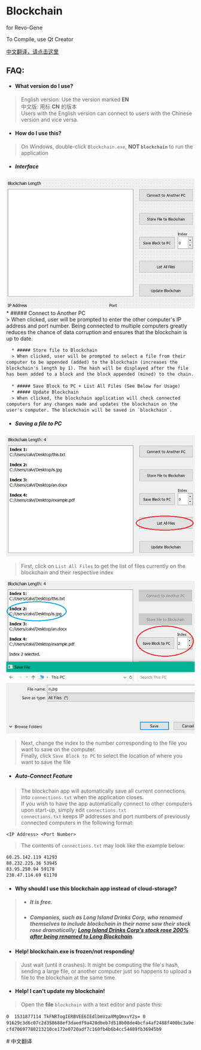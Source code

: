 # Blockchain
for Revo-Gene  

To Compile, use Qt Creator  

[中文翻译，请点击这里](#中文翻译)

## FAQ:  
- #### What version do I use?  
> English version: Use the version marked **EN**  
> 中文版: 用标 **CN** 的版本  
> Users with the English version can connect to users with the Chinese version and vice versa.

- #### How do I use this?  
> On Windows, double-click `Blockchain.exe`, **NOT `blockchain`** to run the application  

   * ##### Interface  
   ![interface_en](/images/main_en.jpg "Main Interface")  
      * ##### Connect to Another PC  
      > When clicked, user will be prompted to enter the other computer's IP address and port number. Being connected to multiple computers greatly reduces the chance of data corruption and ensures that the blockchain is up to date.  

      * ##### Store file to Blockchain  
      > When clicked, user will be prompted to select a file from their computer to be appended (added) to the blockchain (increases the blockchain's length by 1). The hash will be displayed after the file has been added to a block and the block appended (mined) to the chain.  

      * ##### Save Block to PC + List All Files (See Below for Usage)  
      * ##### Update Blockchain  
      > When clicked, the blockchain application will check connected computers for any changes made and updates the blockchain on the user's computer. The blockchain will be saved in `blockchain`.  

   * ##### Saving a file to PC
   ![save_one_en](/images/save_en.jpg "Listing All Files")  
   > First, click on `List All Files` to get the list of files currently on the blockchain and their respective index  

   ![save_two_en](/images/file_en.jpg "Example Save")
   > Next, change the index to the number corresponding to the file you want to save on the computer.  
   > Finally, click `Save Block to PC` to select the location of where you want to save the file  

   * ##### Auto-Connect Feature  
   > The blockchain app will automatically save all current connections into `connections.txt` when the application closes.  
   > If you wish to have the app automatically connect to other computers upon start-up, simply edit `connections.txt`  
   > `connections.txt` keeps IP addresses and port numbers of previously connected computers in the following format:  

   ```
   <IP Address> <Port Number>
   ```
   > The contents of `connections.txt` may look like the example below:  

   ```
   60.25.142.119 41293
   88.232.225.36 53945
   83.95.250.94 59178
   238.47.114.69 61170
   ```
- #### Why should I use this blockchain app instead of cloud-storage?  
>* ##### It is free.  
>* ##### Companies, such as Long Island Drinks Corp, who renamed themselves to include blockchain in their name saw their stock rose dramatically; [Long Island Drinks Corp's stock rose 200% after being renamed to Long Blockchain](https://cointelegraph.com/news/blockshow-announces-blockshow-americas-2018-conference-in-las-vegas-august-20-21 "Link to News Article").  

- #### Help! blockchain.exe is frozen/not responding!
> Just wait (until it crashes). It might be computing the file's hash, sending a large file, or another computer just so happens to upload a file to the blockchain at the same time.  

- #### Help! I can't update my blockchain!  
> Open the **file** `blockchain` with a text editor and paste this:  

`
0  1531877114 TkFNRTogIERBVEE6IEdlbmVzaXMgQmxvY2s= 0 91629c3d6c07c2d358688ef3daedf9a420dbeb7d518b08de4bcfa4af2488f400bc3a9ecfd70697780213210ce172e0720adf7c160fb4b6b4cc54489fb36945b9
`  

<a name="中文翻译">
#   中文翻译
</a>
